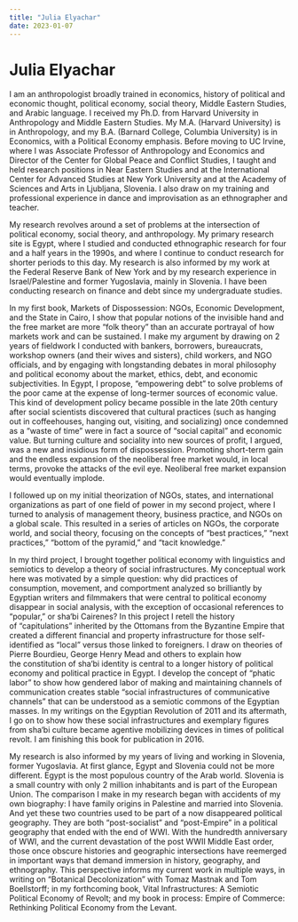 ```yaml
---
title: "Julia Elyachar"
date: 2023-01-07
---
```


# Julia Elyachar

I am an anthropologist broadly trained in economics, history of political and economic thought, political economy, social theory, Middle Eastern Studies, and Arabic language.
I received my Ph.D. from Harvard University in Anthropology and Middle Eastern Studies.
My M.A. (Harvard University) is in Anthropology, and my B.A. (Barnard College, Columbia University) is in Economics, with a Political Economy emphasis.
Before moving to UC Irvine, where I was Associate Professor of Anthropology and Economics and Director of the Center for Global Peace and Conflict Studies, I taught and held research positions in Near Eastern Studies and at the International Center for Advanced Studies at New York University and at the Academy of Sciences and Arts in Ljubljana, Slovenia.
I also draw on my training and professional experience in dance and improvisation as an ethnographer and teacher.

My research revolves around a set of problems at the intersection of political economy, social theory, and anthropology.
My primary research site is Egypt, where I studied and conducted ethnographic research for four and a half years in the 1990s, and where I continue to conduct research for shorter periods to this day.
My research is also informed by my work at the Federal Reserve Bank of New York and by my research experience in Israel/Palestine and former Yugoslavia, mainly in Slovenia.
I have been conducting research on finance and debt since my undergraduate studies.

In my first book, Markets of Dispossession: NGOs, Economic Development, and the State in Cairo, I show that popular notions of the invisible hand and the free market are more “folk theory” than an accurate portrayal of how markets work and can be sustained. I make my argument by drawing on 2 years of fieldwork I conducted with bankers, borrowers, bureaucrats, workshop owners (and their wives and sisters), child workers, and NGO officials, and by engaging with longstanding debates in moral philosophy and political economy about the market, ethics, debt, and economic subjectivities. In Egypt, I propose, “empowering debt” to solve problems of the poor came at the expense of long-termer sources of economic value. This kind of development policy became possible in the late 20th century after social scientists discovered that cultural practices (such as hanging out in coffeehouses, hanging out, visiting, and socializing) once condemned as a “waste of time” were in fact a source of “social capital” and economic value. But turning culture and sociality into new sources of profit, I argued, was a new and insidious form of dispossession. Promoting short-term gain and the endless expansion of the neoliberal free market would, in local terms, provoke the attacks of the evil eye. Neoliberal free market expansion would eventually implode.


<p>
I followed up on my initial theorization of NGOs, states, and international organizations as part of one field of power in my second project, where I turned to analysis of management theory, business practice, and NGOs on a global scale. This resulted in a series of articles on NGOs, the corporate world, and social theory, focusing on the concepts of “best practices,” “next practices,” “bottom of the pyramid,” and “tacit knowledge.”
</p>

<p>
In my third project, I brought together political economy with linguistics and semiotics to develop a theory of social infrastructures. My conceptual work here was motivated by a simple question: why did practices of consumption, movement, and comportment analyzed so brilliantly by Egyptian writers and filmmakers that were central to political economy disappear in social analysis, with the exception of occasional references to “popular,” or sha‘bi Cairenes?  In this project I retell the history of “capitulations” inherited by the Ottomans from the Byzantine Empire that created a different financial and property infrastructure for those self-identified as “local” versus those linked to foreigners. I draw on theories of Pierre Bourdieu, George Henry Mead and others to explain how the constitution of sha‘bi identity is central to a longer history of political economy and political practice in Egypt. I develop the concept of “phatic labor” to show how gendered labor of making and maintaining channels of communication creates stable “social infrastructures of communicative channels” that can be understood as a semiotic commons of the Egyptian masses. In my writings on the Egyptian Revolution of 2011 and its aftermath, I go on to show how these social infrastructures and exemplary figures from sha‘bi culture became agentive mobilizing devices in times of political revolt. I am finishing this book for publication in 2016.

My research is also informed by my years of living and working in Slovenia, former Yugoslavia. At first glance, Egypt and Slovenia  could not be more different. Egypt is the most populous country  of the Arab world. Slovenia is a small country with only 2 million  inhabitants and is part of the European Union. The comparison  I make in my research began with accidents of my own biography:  I have family origins in Palestine and married into Slovenia. And yet these two countries used to be part of a now disappeared  political geography. They are both “post-socialist” and “post-Empire” in a political geography that ended with the end of WWI.  With the hundredth anniversary of WWI, and the current devastation  of the post WWII Middle East order, those once obscure histories and geographic intersections  have reemerged in important ways that demand immersion in history, geography, and ethnography. This perspective informs my current work in multiple ways, in writing on “Botanical Decolonization” with Tomaz Mastnak and Tom Boellstorff; in my forthcoming book, Vital Infrastructures: A Semiotic Political Economy of Revolt; and my book in process: Empire of Commerce:  Rethinking Political Economy from the Levant.

